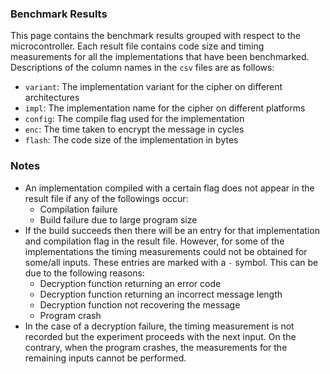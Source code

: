 ### Benchmark Results

This page contains the benchmark results grouped with respect to the microcontroller. Each result file contains code size and timing measurements for all the implementations that have been benchmarked. Descriptions of the column names in the `csv` files are as follows:

 - `variant`: The implementation variant for the cipher on different architectures
 - `impl`: The implementation name for the cipher on different platforms
 - `config`: The compile flag used for the implementation
 - `enc`: The time taken to encrypt the message in cycles
 - `flash`: The code size of the implementation in bytes

### Notes

 - An implementation compiled with a certain flag does not appear in the result file if any of the followings occur:
    * Compilation failure
    * Build failure due to large program size
 - If the build succeeds then there will be an entry for that implementation and compilation flag in the result file. However, for some of the implementations the timing measurements could not be obtained for some/all inputs. These entries are marked with a `-` symbol. This can be due to the following reasons:
    * Decryption function returning an error code
    * Decryption function returning an incorrect message length
    * Decryption function not recovering the message
    * Program crash
 - In the case of a decryption failure, the timing measurement is not recorded but the experiment proceeds with the next input. On the contrary, when the program crashes, the measurements for the remaining inputs cannot be performed.
